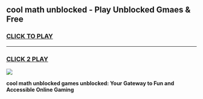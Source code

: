 
## cool math unblocked - Play Unblocked Gmaes & Free
<h3>
<a href="https://news.freeplayer.one?title=cool_math_unblocked&ref=16F">CLICK TO PLAY</a></h3>
<hr>

<h3>
<a href="https://news.freeplayer.one?title=cool_math_unblocked&ref=16F">CLICK 2 PLAY</a>
  
</h3>

<a href="https://news.freeplayer.one?title=cool_math_unblocked&ref=16F/"><img src="https://clearcache.store/games.png"></a>


**cool math unblocked games unblocked: Your Gateway to Fun and Accessible Online Gaming**
